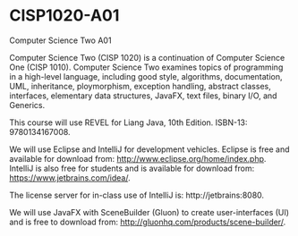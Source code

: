 # CISP1020-A01
Computer Science Two A01

Computer Science Two (CISP 1020) is a continuation of Computer Science One (CISP 1010). Computer Science Two examines topics of programming in a high-level language, including good style, algorithms, documentation, UML, inheritance, ploymorphism, exception handling, abstract classes, interfaces, elementary data structures, JavaFX, text files, binary I/O, and Generics.

This course will use REVEL for Liang Java, 10th Edition. ISBN-13: 9780134167008.

We will use Eclipse and IntelliJ for development vehicles. Eclipse is free and available for download from: http://www.eclipse.org/home/index.php. IntelliJ is also free for students and is available for download from: https://www.jetbrains.com/idea/.

The license server for in-class use of IntelliJ is: http://jetbrains:8080.

We will use JavaFX with SceneBuilder (Gluon) to create user-interfaces (UI) and is free to download from: http://gluonhq.com/products/scene-builder/.
